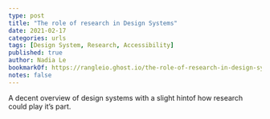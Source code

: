 ```yaml
---
type: post
title: "The role of research in Design Systems"
date: 2021-02-17
categories: urls
tags: [Design System, Research, Accessibility]
published: true
author: Nadia Le
bookmarkOf: https://rangleio.ghost.io/the-role-of-research-in-design-systems/
notes: false
---
```


A decent overview of design systems with a slight hintof how research could play it’s part.